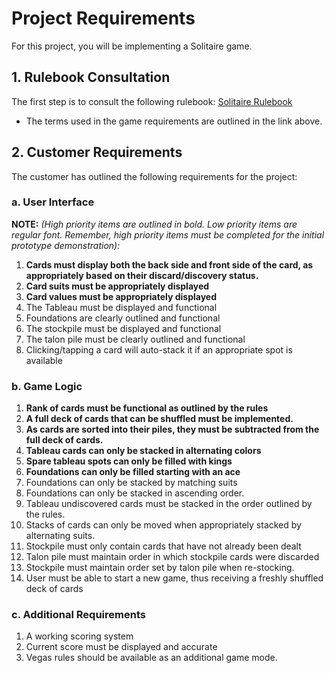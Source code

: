 # Project Requirements

For this project, you will be implementing a Solitaire game.

## 1. Rulebook Consultation

The first step is to consult the following rulebook: [Solitaire Rulebook](https://bicyclecards.com/how-to-play/solitaire/)

- The terms used in the game requirements are outlined in the link above.

## 2. Customer Requirements

The customer has outlined the following requirements for the project:

### a. User Interface

**NOTE:** _(High priority items are outlined in bold. Low priority items are regular font. Remember, high priority items must be completed for the initial prototype demonstration):_

1. **Cards must display both the back side and front side of the card, as appropriately based on their discard/discovery status.**
2. **Card suits must be appropriately displayed**
3. **Card values must be appropriately displayed**
4. The Tableau must be displayed and functional
5. Foundations are clearly outlined and functional
6. The stockpile must be displayed and functional
7. The talon pile must be clearly outlined and functional
8. Clicking/tapping a card will auto-stack it if an appropriate spot is available

### b. Game Logic

1. **Rank of cards must be functional as outlined by the rules**
2. **A full deck of cards that can be shuffled must be implemented.**
3. **As cards are sorted into their piles, they must be subtracted from the full deck of cards.**
4. **Tableau cards can only be stacked in alternating colors**
5. **Spare tableau spots can only be filled with kings**
6. **Foundations can only be filled starting with an ace**
7. Foundations can only be stacked by matching suits
8. Foundations can only be stacked in ascending order.
9. Tableau undiscovered cards must be stacked in the order outlined by the rules.
10. Stacks of cards can only be moved when appropriately stacked by alternating suits.
11. Stockpile must only contain cards that have not already been dealt
12. Talon pile must maintain order in which stockpile cards were discarded
13. Stockpile must maintain order set by talon pile when re-stocking.
14. User must be able to start a new game, thus receiving a freshly shuffled deck of cards

### c. Additional Requirements

1. A working scoring system
2. Current score must be displayed and accurate
3. Vegas rules should be available as an additional game mode.
